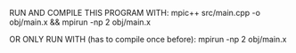 RUN AND COMPILE THIS PROGRAM WITH:
mpic++ src/main.cpp -o obj/main.x && mpirun -np 2 obj/main.x

OR ONLY RUN WITH (has to compile once before):
mpirun -np 2 obj/main.x
